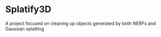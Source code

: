 # Splatify3D
A project focused on cleaning up objects generated by both NERFs and Gaussian splatting
